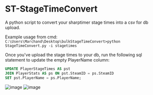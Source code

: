 # ST-StageTimeConvert
A python script to convert your sharptimer stage times into a csv for db upload.


Example usage from cmd:
`C:\Users\Marchand\Desktop\bulkStageTimeConvert>python StageTimeConvert.py -i stagetimes`

Once you've upload the stage times to your db, run the following sql statement to update the empty PlayerName column:
```sql
UPDATE PlayerStageTimes AS pst
JOIN PlayerStats AS ps ON pst.SteamID = ps.SteamID
SET pst.PlayerName = ps.PlayerName;
```

![image](https://github.com/user-attachments/assets/cffbc598-6919-40a7-b308-754566f363cd)
![image](https://github.com/user-attachments/assets/e623f074-2479-41e3-9e45-0f4f4949c9e7)

